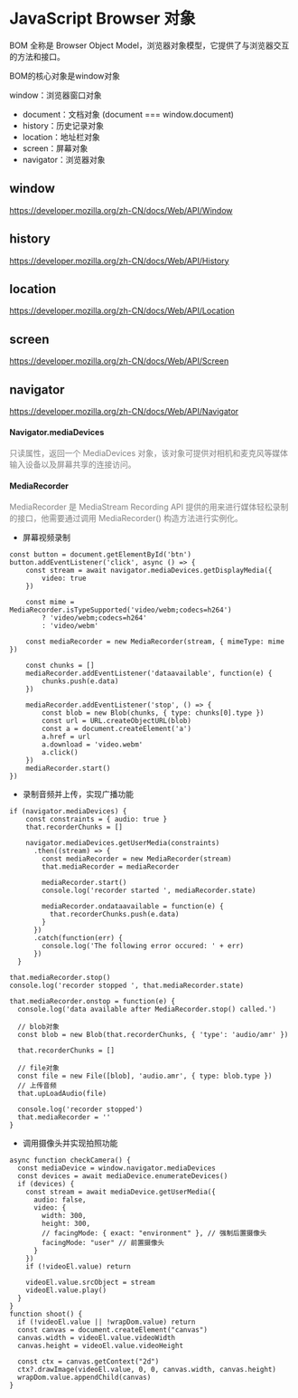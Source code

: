 # JavaScript Browser 对象

BOM 全称是 Browser Object Model，浏览器对象模型，它提供了与浏览器交互的方法和接口。

BOM的核心对象是window对象

window：浏览器窗口对象
  - document：文档对象 (document === window.document)
  - history：历史记录对象
  - location：地址栏对象
  - screen：屏幕对象
  - navigator：浏览器对象

## window

https://developer.mozilla.org/zh-CN/docs/Web/API/Window


## history

https://developer.mozilla.org/zh-CN/docs/Web/API/History

## location

https://developer.mozilla.org/zh-CN/docs/Web/API/Location

## screen

https://developer.mozilla.org/zh-CN/docs/Web/API/Screen

## navigator

https://developer.mozilla.org/zh-CN/docs/Web/API/Navigator

#### Navigator.mediaDevices 

<font color=gray>

只读属性，返回一个 MediaDevices 对象，该对象可提供对相机和麦克风等媒体输入设备以及屏幕共享的连接访问。

</font>

#### MediaRecorder

<font color=gray>

MediaRecorder 是 MediaStream Recording API 提供的用来进行媒体轻松录制的接口，他需要通过调用 MediaRecorder() 构造方法进行实例化。

</font>

- 屏幕视频录制
```
const button = document.getElementById('btn')
button.addEventListener('click', async () => {
    const stream = await navigator.mediaDevices.getDisplayMedia({
        video: true
    })

    const mime = MediaRecorder.isTypeSupported('video/webm;codecs=h264')
        ? 'video/webm;codecs=h264'
        : 'video/webm'

    const mediaRecorder = new MediaRecorder(stream, { mimeType: mime })

    const chunks = []
    mediaRecorder.addEventListener('dataavailable', function(e) {
        chunks.push(e.data)
    })

    mediaRecorder.addEventListener('stop', () => {
        const blob = new Blob(chunks, { type: chunks[0].type })
        const url = URL.createObjectURL(blob)
        const a = document.createElement('a')
        a.href = url
        a.download = 'video.webm'
        a.click()
    })
    mediaRecorder.start()
})
```
- 录制音频并上传，实现广播功能
```
if (navigator.mediaDevices) {
    const constraints = { audio: true }
    that.recorderChunks = []

    navigator.mediaDevices.getUserMedia(constraints)
      .then((stream) => {
        const mediaRecorder = new MediaRecorder(stream)
        that.mediaRecorder = mediaRecorder

        mediaRecorder.start()
        console.log('recorder started ', mediaRecorder.state)

        mediaRecorder.ondataavailable = function(e) {
          that.recorderChunks.push(e.data)
        }
      })
      .catch(function(err) {
        console.log('The following error occured: ' + err)
      })
  }

that.mediaRecorder.stop()
console.log('recorder stopped ', that.mediaRecorder.state)

that.mediaRecorder.onstop = function(e) {
  console.log('data available after MediaRecorder.stop() called.')

  // blob对象
  const blob = new Blob(that.recorderChunks, { 'type': 'audio/amr' })

  that.recorderChunks = []

  // file对象
  const file = new File([blob], 'audio.amr', { type: blob.type })
  // 上传音频
  that.upLoadAudio(file)

  console.log('recorder stopped')
  that.mediaRecorder = ''
}
```
- 调用摄像头并实现拍照功能
```
async function checkCamera() {
  const mediaDevice = window.navigator.mediaDevices
  const devices = await mediaDevice.enumerateDevices()
  if (devices) {
    const stream = await mediaDevice.getUserMedia({
      audio: false,
      video: {
        width: 300,
        height: 300,
        // facingMode: { exact: "environment" }, // 强制后置摄像头
        facingMode: "user" // 前置摄像头
      }
    })
    if (!videoEl.value) return

    videoEl.value.srcObject = stream
    videoEl.value.play()
  }
}
function shoot() {
  if (!videoEl.value || !wrapDom.value) return
  const canvas = document.createElement("canvas")
  canvas.width = videoEl.value.videoWidth
  canvas.height = videoEl.value.videoHeight

  const ctx = canvas.getContext("2d")
  ctx?.drawImage(videoEl.value, 0, 0, canvas.width, canvas.height)
  wrapDom.value.appendChild(canvas)
}
```
